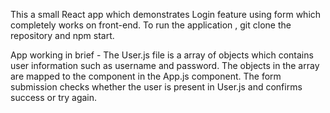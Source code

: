 This a small React app which demonstrates Login feature using form which completely works on front-end. 
To run the application , git clone the repository and npm start.


App working in brief - 
The User.js file is a array of objects which contains user information such as username and password. The objects in the array are mapped to the component in the App.js component.
The form submission checks whether the user is present in User.js and confirms success or try again.
